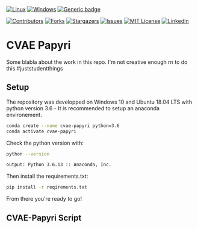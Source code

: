[![Linux](https://svgshare.com/i/Zhy.svg)](https://svgshare.com/i/Zhy.svg)
[![Windows](https://svgshare.com/i/ZhY.svg)](https://svgshare.com/i/ZhY.svg)
[![Generic badge](https://img.shields.io/badge/python-3.6-<COLOR>.svg)](https://shields.io/)

[![Contributors][contributors-shield]][contributors-url]
[![Forks][forks-shield]][forks-url]
[![Stargazers][stars-shield]][stars-url]
[![Issues][issues-shield]][issues-url]
[![MIT License][license-shield]][license-url]
[![LinkedIn][linkedin-shield]][linkedin-url]

# CVAE Papyri
Some blabla about the work in this repo. I'm not creative enough rn to do this #juststudentthings


## Setup
The repository was developped on Windows 10 and Ubuntu 18.04 LTS with python version 3.6 - It is recommended to setup an anaconda environement.

```bash
conda create --name cvae-papyri python=3.6
conda activate cvae-papyri
```
Check the python version with:

```bash
python --version

output: Python 3.6.13 :: Anaconda, Inc.
```
Then install the requirements.txt:
```bash
pip install -r reqirements.txt
```
From there you're ready to go!

## CVAE-Papyri Script



<!-- MARKDOWN LINKS & IMAGES -->
<!-- https://www.markdownguide.org/basic-syntax/#reference-style-links -->
[contributors-shield]: https://img.shields.io/github/contributors/othneildrew/Best-README-Template.svg?style=for-the-badge
[contributors-url]: https://github.com/cptunderground/cvae-papyri/graphs/contributors
[forks-shield]: https://img.shields.io/github/forks/othneildrew/Best-README-Template.svg?style=for-the-badge
[forks-url]: https://github.com/cptunderground/cvae-papyri/network/members
[stars-shield]: https://img.shields.io/github/stars/othneildrew/Best-README-Template.svg?style=for-the-badge
[stars-url]: https://github.com/cptunderground/cvae-papyri/stargazers
[issues-shield]: https://img.shields.io/github/issues/othneildrew/Best-README-Template.svg?style=for-the-badge
[issues-url]: https://github.com/cptunderground/cvae-papyri/issues
[license-shield]: https://img.shields.io/github/license/othneildrew/Best-README-Template.svg?style=for-the-badge
[license-url]: https://github.com/cptunderground/cvae-papyri/blob/master/LICENSE.txt
[linkedin-shield]: https://img.shields.io/badge/-LinkedIn-black.svg?style=for-the-badge&logo=linkedin&colorB=555
[linkedin-url]: https://linkedin.com/in/jannik-jaberg-592024200
[product-screenshot]: images/screenshot.png